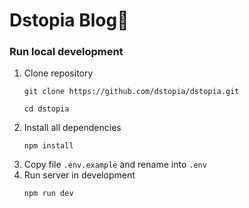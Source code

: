 # Dstopia Blog👋

### Run local development

1. Clone repository
    ```
    git clone https://github.com/dstopia/dstopia.git
    
    cd dstopia
    ```
2. Install all dependencies
    ```
    npm install
    ```
3. Copy file `.env.example` and rename into `.env`
4. Run server in development
    ```
    npm run dev
    ```
